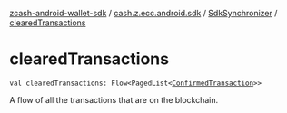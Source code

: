 [zcash-android-wallet-sdk](../../index.md) / [cash.z.ecc.android.sdk](../index.md) / [SdkSynchronizer](index.md) / [clearedTransactions](./cleared-transactions.md)

# clearedTransactions

`val clearedTransactions: Flow<PagedList<`[`ConfirmedTransaction`](../../cash.z.ecc.android.sdk.db.entity/-confirmed-transaction/index.md)`>>`

A flow of all the transactions that are on the blockchain.

